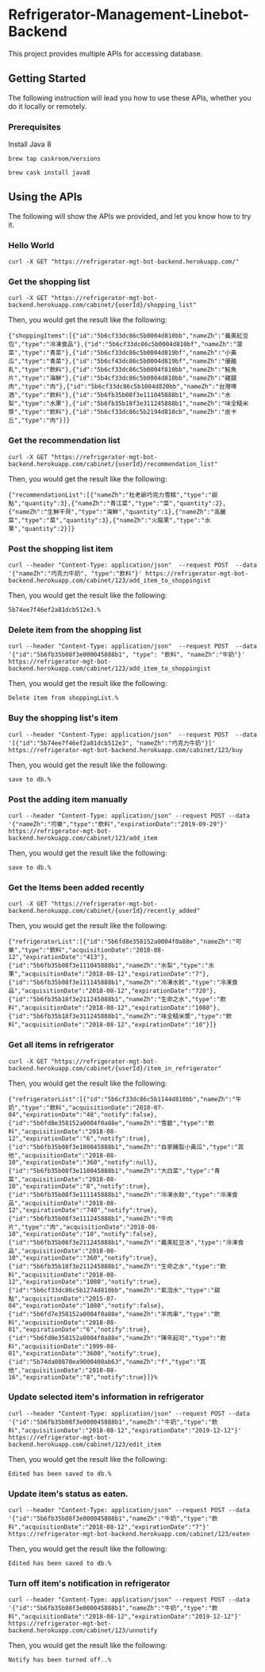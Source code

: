# Refrigerator-Management-Linebot-Backend

This project provides multiple APIs for accessing database.

## Getting Started

The following instruction will lead you how to use these APIs, whether you do it locally or remotely.

### Prerequisites

Install Java 8

```
brew tap caskroom/versions
```

```
brew cask install java8
```

## Using the APIs

The following will show the APIs we provided, and let you know how to try it.

### Hello World

```
curl -X GET "https://refrigerator-mgt-bot-backend.herokuapp.com/"
```

### Get the shopping list

```
curl -X GET "https://refrigerator-mgt-bot-backend.herokuapp.com/cabinet/{userId}/shopping_list"
```

Then, you would get the result like the following:

```
{"shoppingItems":[{"id":"5b6cf33dc86c5b0004d810bb","nameZh":"義美紅豆包","type":"冷凍食品"},{"id":"5b6cf33dc86c5b0004d810bf","nameZh":"菠菜","type":"青菜"},{"id":"5b6cf33dc86c5b0004d819bf","nameZh":"小黃瓜","type":"青菜"},{"id":"5b6cf43dc86c5b0004d819bf","nameZh":"優酪乳","type":"飲料"},{"id":"5b6cf33dc86c5b0004f810bb","nameZh":"鮭魚片","type":"海鮮"},{"id":"5b4cf33dc86c5b0004d810bb","nameZh":"雞腿肉","type":"肉"},{"id":"5b6cf33dc86c5b1004d820bb","nameZh":"台灣啤酒","type":"飲料"},{"id":"5b6fb35b08f3e111045888b1","nameZh":"水梨","type":"水果"},{"id":"5b6fb35b18f3e311245888b1","nameZh":"味全糙米漿","type":"飲料"},{"id":"5b6cf33dc86c5b2194d810cb","nameZh":"皮卡丘","type":"肉"}]}
```

### Get the recommendation list

```
curl -X GET "https://refrigerator-mgt-bot-backend.herokuapp.com/cabinet/{userId}/recommendation_list"
```

Then, you would get the result like the following:

```
{"recommendationList":[{"nameZh":"杜老爺巧克力雪糕","type":"甜點","quantity":3},{"nameZh":"青江菜","type":"菜","quantity":2},{"nameZh":"生鮮干貝","type":"海鮮","quantity":1},{"nameZh":"高麗菜","type":"菜","quantity":3},{"nameZh":"火龍果","type":"水果","quantity":2}]}
```

### Post the shopping list item

```
curl --header "Content-Type: application/json"  --request POST  --data '{"nameZh":"巧克力牛奶", "type":"飲料"}' https://refrigerator-mgt-bot-backend.herokuapp.com/cabinet/123/add_item_to_shoppingist
```

Then, you would get the result like the following:

```
5b74ee7f46ef2a81dcb512e3.%
```

### Delete item from the shopping list

```
curl --header "Content-Type: application/json"  --request POST  --data '{"id":"5b6fb35b08f3e000045888b1", "type": "飲料", "nameZh":"牛奶"}' https://refrigerator-mgt-bot-backend.herokuapp.com/cabinet/123/add_item_to_shoppingist
```

Then, you would get the result like the following:

```
Delete item from shoppingList.%
```

### Buy the shopping list's item

```
curl --header "Content-Type: application/json"  --request POST  --data '[{"id":"5b74ee7f46ef2a81dcb512e3", "nameZh":"巧克力牛奶"}]' https://refrigerator-mgt-bot-backend.herokuapp.com/cabinet/123/buy
```

Then, you would get the result like the following:

```
save to db.%
```

### Post the adding item manually

```
curl --header "Content-Type: application/json" --request POST --data '{"nameZh":"可樂","type":"飲料","expirationDate":"2019-09-29"}' https://refrigerator-mgt-bot-backend.herokuapp.com/cabinet/123/add_item
```

Then, you would get the result like the following:

```
save to db.%
```

### Get the Items been added recently

```
curl -X GET "https://refrigerator-mgt-bot-backend.herokuapp.com/cabinet/{userId}/recently_added"
```

Then, you would get the result like the following:

```
{"refrigeratorList":[{"id":"5b6fd8e358152a0004f0a88e","nameZh":"可樂","type":"飲料","acquisitionDate":"2018-08-12","expirationDate":"413"},{"id":"5b6fb35b08f3e111045888b1","nameZh":"水梨","type":"水果","acquisitionDate":"2018-08-12","expirationDate":"7"},{"id":"5b6fb35b08f3e111145888b1","nameZh":"冷凍水餃","type":"冷凍食品","acquisitionDate":"2018-08-12","expirationDate":"720"},{"id":"5b6fb35b18f3e211245888b1","nameZh":"生命之水","type":"飲料","acquisitionDate":"2018-08-12","expirationDate":"1080"},{"id":"5b6fb35b18f3e311245888b1","nameZh":"味全糙米漿","type":"飲料","acquisitionDate":"2018-08-12","expirationDate":"10"}]}
```

### Get all items in refrigerator

```
curl -X GET "https://refrigerator-mgt-bot-backend.herokuapp.com/cabinet/{userId}/item_in_refrigerator"
```

Then, you would get the result like the following:

```
{"refrigeratorList":[{"id":"5b6cf33dc86c5b1144d810bb","nameZh":"牛奶","type":"飲料","acquisitionDate":"2018-07-04","expirationDate":"48","notify":false},{"id":"5b6fd8e358152a0004f0a88e","nameZh":"雪碧","type":"飲料","acquisitionDate":"2018-08-12","expirationDate":"6","notify":true},{"id":"5b6fb35b08f3e100045888b1","nameZh":"自家醃製小黃瓜","type":"其他","acquisitionDate":"2018-08-10","expirationDate":"360","notify":null},{"id":"5b6fb35b08f3e110045888b1","nameZh":"大白菜","type":"青菜","acquisitionDate":"2018-08-10","expirationDate":"8","notify":true},{"id":"5b6fb35b08f3e111145888b1","nameZh":"冷凍水餃","type":"冷凍食品","acquisitionDate":"2018-08-12","expirationDate":"740","notify":true},{"id":"5b6fb35b08f3e111245888b1","nameZh":"牛肉片","type":"肉","acquisitionDate":"2018-08-10","expirationDate":"10","notify":false},{"id":"5b6fb35b08f3e211245888b1","nameZh":"義美紅豆冰","type":"冷凍食品","acquisitionDate":"2018-08-10","expirationDate":"360","notify":true},{"id":"5b6fb35b18f3e211245888b1","nameZh":"生命之水","type":"飲料","acquisitionDate":"2018-08-12","expirationDate":"1080","notify":true},{"id":"5b6cf33dc86c5b1274d810bb","nameZh":"氣泡水","type":"甜點","acquisitionDate":"2015-07-04","expirationDate":"1080","notify":false},{"id":"5b6fd7e358152a0004f0a88e","nameZh":"羊肉串","type":"飲料","acquisitionDate":"2018-08-01","expirationDate":"6","notify":true},{"id":"5b6fd0e358152a0004f0a88e","nameZh":"陳年起司","type":"飲料","acquisitionDate":"1999-08-01","expirationDate":"3600","notify":true},{"id":"5b74da00870ea9000400ab63","nameZh":"f","type":"其他","acquisitionDate":"2018-08-16","expirationDate":"8","notify":true}]}%
```

### Update selected item's information in refrigerator

```
curl --header "Content-Type: application/json" --request POST --data '{"id":"5b6fb35b08f3e000045888b1","nameZh":"牛奶","type":"飲料","acquisitionDate":"2018-08-12","expirationDate":"2019-12-12"}' https://refrigerator-mgt-bot-backend.herokuapp.com/cabinet/123/edit_item
```

Then, you would get the result like the following:

```
Edited has been saved to db.%
```

### Update item's status as eaten.

```
curl --header "Content-Type: application/json" --request POST --data '{"id":"5b6fb35b08f3e000045888b1","nameZh":"牛奶","type":"飲料","acquisitionDate":"2018-08-12","expirationDate":"7"}' https://refrigerator-mgt-bot-backend.herokuapp.com/cabinet/123/eaten
```

Then, you would get the result like the following:

```
Edited has been saved to db.%
```

### Turn off item's notification in refrigerator

```
curl --header "Content-Type: application/json" --request POST --data '{"id":"5b6fb35b08f3e000045888b1","nameZh":"牛奶","type":"飲料","acquisitionDate":"2018-08-12","expirationDate":"2019-12-12"}' https://refrigerator-mgt-bot-backend.herokuapp.com/cabinet/123/unnotify
```

Then, you would get the result like the following:

```
Notify has been turned off..%
```
